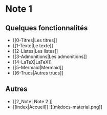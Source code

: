 # Note 1

## Quelques fonctionnalités

- [[0-Titres|Les titres]]
- [[1-Texte|Le texte]]
- [[2-Listes|Les listes]]
- [[3-Admonitions|Les admonitions]]
- [[4-LaTeX|LaTeX]]
- [[5-Mermaid|Mermaid]]
- [[6-Trucs|Autres trucs]]
 

## Autres

- [[2_Note| Note 2 ]]
- [[index|Accueil]]
![[mkdocs-material.png]]

